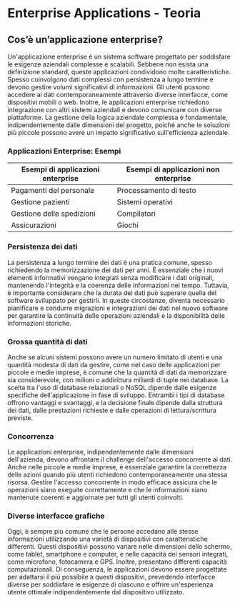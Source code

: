 # Enterprise Applications - Teoria

## Cos’è un’applicazione enterprise?

Un'applicazione enterprise è un sistema software progettato per soddisfare le esigenze aziendali complesse e scalabili. Sebbene non esista una definizione standard, queste applicazioni condividono molte caratteristiche. Spesso coinvolgono dati complessi con persistenza a lungo termine e devono gestire volumi significativi di informazioni. Gli utenti possono accedere ai dati contemporaneamente attraverso diverse interfacce, come dispositivi mobili o web. Inoltre, le applicazioni enterprise richiedono integrazione con altri sistemi aziendali e devono comunicare con diverse piattaforme. La gestione della logica aziendale complessa è fondamentale, indipendentemente dalle dimensioni del progetto, poiché anche le soluzioni più piccole possono avere un impatto significativo sull'efficienza aziendale.

### Applicazioni Enterprise: Esempi

| Esempi di applicazioni enterprise | Esempi di applicazioni non enterprise |
|----------|----------|
| Pagamenti del personale | Processamento di testo |
| Gestione pazienti | Sistemi operativi |
| Gestione delle spedizioni | Compilatori |
| Assicurazioni | Giochi |

### Persistenza dei dati

La persistenza a lungo termine dei dati è una pratica comune, spesso richiedendo la memorizzazione dei dati per anni. È essenziale che i nuovi elementi informativi vengano integrati senza modificare i dati originali, mantenendo l'integrità e la coerenza delle informazioni nel tempo. Tuttavia, è importante considerare che la durata dei dati può superare quella del software sviluppato per gestirli. In queste circostanze, diventa necessario pianificare e condurre migrazioni e integrazioni dei dati nel nuovo software per garantire la continuità delle operazioni aziendali e la disponibilità delle informazioni storiche.

### Grossa quantità di dati

Anche se alcuni sistemi possono avere un numero limitato di utenti e una quantità modesta di dati da gestire, come nel caso delle applicazioni per piccole e medie imprese, è comune che la quantità di dati da memorizzare sia considerevole, con milioni o addirittura miliardi di tuple nei database. La scelta tra l'uso di database relazionali o NoSQL dipende dalle esigenze specifiche dell'applicazione in fase di sviluppo. Entrambi i tipi di database offrono vantaggi e svantaggi, e la decisione finale dipende dalla struttura dei dati, dalle prestazioni richieste e dalle operazioni di lettura/scrittura previste.

### Concorrenza

Le applicazioni enterprise, indipendentemente dalle dimensioni dell'azienda, devono affrontare il challenge dell'accesso concorrente ai dati. Anche nelle piccole e medie imprese, è essenziale garantire la correttezza delle azioni quando più utenti richiedono contemporaneamente una stessa risorsa. Gestire l'accesso concorrente in modo efficace assicura che le operazioni siano eseguite correttamente e che le informazioni siano mantenute coerenti e aggiornate per tutti gli utenti coinvolti.

### Diverse interfacce grafiche

Oggi, è sempre più comune che le persone accedano alle stesse informazioni utilizzando una varietà di dispositivi con caratteristiche differenti. Questi dispositivi possono variare nelle dimensioni dello schermo, come tablet, smartphone e computer, e nelle capacità dei sensori integrati, come microfono, fotocamera e GPS. Inoltre, presentano differenti capacità computazionali. Di conseguenza, le applicazioni devono essere progettate per adattarsi il più possibile a questi dispositivi, prevedendo interfacce diverse per soddisfare le esigenze di ciascuno e offrire un'esperienza utente ottimale indipendentemente dal dispositivo utilizzato.